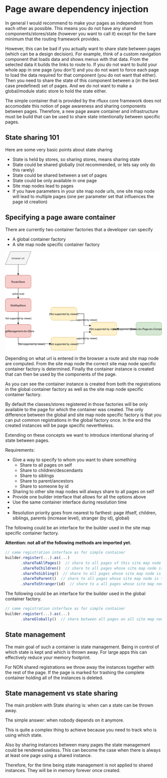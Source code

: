# Page aware dependency injection

In general I would recommend to make your pages as independent from each other as possible. This means you do not have any shared components/stores/state (however you want to call it) except for the bare minimum that the routing framework provides.

However, this can be bad if you actually want to share state between pages (which can be a design decision). For example, think of a custom navigation component that loads data and shows menus with that data. From the selected data it builds the links to route to. If you do not want to build your whole app in one page (you don't) and you do not want to force each page to load the data required for that component (you do not want that either). Then you need to share the state of this component between a (in the best case predefined) set of pages. And we do not want to make a global/module static store to hold the state either.

The simple container that is provided by the rfluxx core framework does not accomodate this notion of page awareness and sharing components between pages. Therefore, a new page aware container and infrastructure must be build that can be used to share state intentionally between specific pages.

## State sharing 101

Here are some very basic points about state sharing

- State is held by stores, so sharing stores, means sharing state
- State could be shared globally (not recommended, or lets say only do this rarely)
- State could be shared between a set of pages 
- State could be only available in one page
- Site map nodes lead to pages
- If you have parameters in your site map node urls, one site map node will lead to multiple pages (one per parameter set that influences the page id creation)

## Specifying a page aware container

There are currently two container factories that a developer can specify

- A global container factory
- A site map node specific container factory

![ContainerCreation](page_aware_di_container.svg)

Depending on what url is entered in the browser a route and site map node are computed. From the site map node the correct site map node specific container factory is determined. Finally the container instance is created that can then be used by the components of the page.

As you can see the container instance is created from both the registrations in the global container factory as well as the site map node specific container factory.

By default the classes/stores registered in those factories will be only available to the page for which the container was created. The only difference between the global and site map node specific factory is that you can put common registrations in the global factory once. In the end the created instances will be page specific nevertheless.

Extending on these concepts we want to introduce intentional sharing of state between pages.

Requirements:

- Give a way to specify to whom you want to share something
  - Share to all pages on self
  - Share to children/descendants
  - Share to siblings
  - Share to parent/ancestors
  - Share to someone by id
- Sharing to other site map nodes will always share to all pages on self
- Provide one builder interface that allows for all the options above
- Use the same container interface during resolution time
- 
- Resolution priority goes from nearest to farthest: page itfself, children, siblings, parents (increase level), stranger (by id), global)

The following could be an interface for the builder used in the site map specific container factory.

**Attention: not all of the following methods are imported yet.**

```typescript
// same registration interface as for simple container
builder.register(...).as(...)
       .shareToAllPages()  // share to all pages of this site map node
       .shareToChildren()  // share to all pages whose site map node is a child of the current site map node
       .shareToSibling()  // share to all pages whose site map node is a child of the parent of the current site map node
       .shareToParent()  // share to all pages whose site map node is the parent of the current site map node
       .shareToStranger(id)  // share to a all pages whose site map node has the given id
```

The following could be an interface for the builder used in the global container factory.

```typescript
// same registration interface as for simple container
builder.register(...).as(...)
       .shareGlobally()  // share between all pages on all site map nodes
```

## State management

The main goal of such a container is state management. Being in control of which state is kept and which is thrown away. For large apps this can effectively reduce your memory footprint.

For NON shared registrations we throw away the instances together with the rest of the page. If the page is marked for trashing the complete container holding all of the instances is deleted.

## State management vs state sharing

The main problem with State sharing is: when can a state can be thrown away.

The simple answer: when nobody depends on it anymore.

This is quite a complex thing to achieve because you need to track who is using which state.

Also by sharing instances between many pages the state management could be rendered useless. This can become the case when there is always at least one page using a shared instance.

Therefore, for the time being state management is not applied to shared instances. They will be in memory forever once created.
